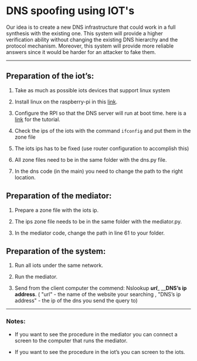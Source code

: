 DNS spoofing using IOT's
==============
Our idea is to create a new DNS infrastructure that could work in a full synthesis with the existing one. 
This system will provide a higher verification ability without changing the existing DNS hierarchy and the 
protocol mechanism. Moreover, this system will provide more reliable answers since it would be harder for an
 attacker to fake them.

---

## Preparation of the iot’s:

1. Take as much as possible iots devices that support linux system


2. Install linux on the raspberry-pi in this [link](https://thepi.io/how-to-run-raspberry-pi-desktop-on-windows-or-macos/).
          
3. Configure the RPI so that the DNS server will run at boot time. here is a 
   [link]( https://www.dexterindustries.com/howto/run-a-program-on-your-raspberry-pi-at-startup/) for the tutorial.       
  
   
4. Check the ips of the iots with the command `ifconfig` and put them in the zone file
 
5. The iots ips has to be fixed (use router configuration to accomplish this)

6. All zone files need to be in the same folder with the dns.py file.

7. In the dns code (in the main) you need to change the path to the right location. 


## Preparation of the mediator:

1. Prepare a zone file with the iots ip.

2. The ips zone file needs to be in the same folder with the mediator.py.

3. In the mediator code, change the path in line 61 to your folder.

## Preparation of the system:

1. Run all iots under the same network.

2. Run the mediator.

3. Send from the client computer the commend:
   Nslookup    ___url____   ____DNS’s ip address__.
   ( "url"  -  the name of the website your searching ,  "DNS’s ip address" -  the ip of the dns you send the query to)

---

### Notes:

- If you want to see the procedure in the mediator you can connect a screen to the computer that runs the mediator.

- If you want to see the procedure in the iot’s you can screen to the iots.



